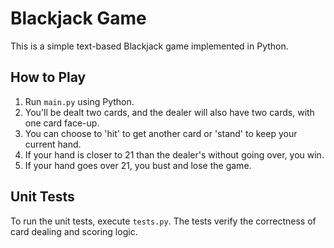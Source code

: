 # Blackjack Game

This is a simple text-based Blackjack game implemented in Python.

## How to Play
1. Run `main.py` using Python.
2. You'll be dealt two cards, and the dealer will also have two cards, with one card face-up.
3. You can choose to 'hit' to get another card or 'stand' to keep your current hand.
4. If your hand is closer to 21 than the dealer's without going over, you win.
5. If your hand goes over 21, you bust and lose the game.

## Unit Tests
To run the unit tests, execute `tests.py`. The tests verify the correctness of card dealing and scoring logic.
